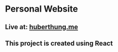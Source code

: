# Personal Website
## Live at: <a href="https://huberthung.me" target="blank">huberthung.me</a>
## This project is created using React
